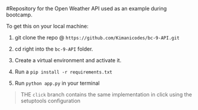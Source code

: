#Repository for the Open Weather API used as an example during bootcamp.

To get this on your local machine:

1. git clone the repo @ `https://github.com/Kimanicodes/bc-9-API.git`

2. cd right into the `bc-9-API` folder.

3. Create a virtual environment and activate it.

4. Run a `pip install -r requirements.txt`

5. Run `python app.py` in your terminal

>  THE `click` branch contains the same implementation in click using the setuptools configuration



